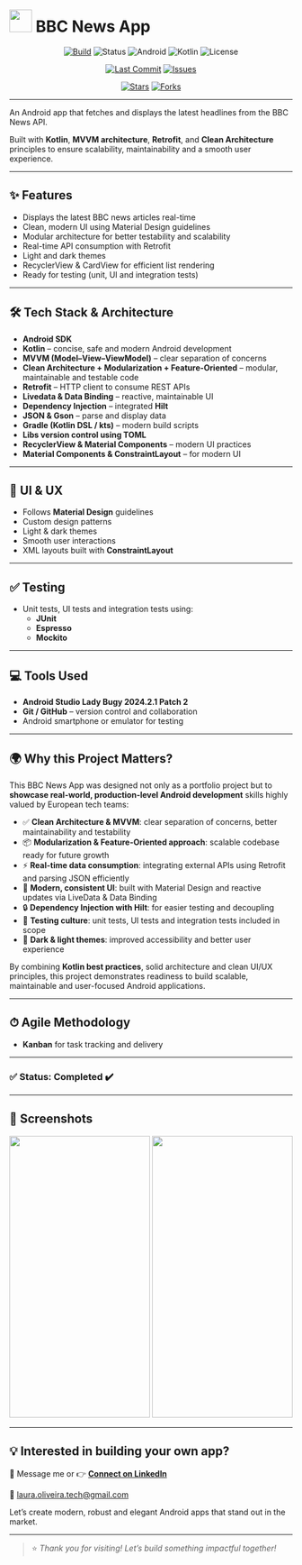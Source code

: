 # <img src="./img/logo.jpg" width="40" height="40"/> BBC News App

<div align="center">
  
[![Build](https://img.shields.io/badge/build-passing-brightgreen.svg)](https://github.com/Laura-Oliveira/BBC-News/actions)
![Status](https://img.shields.io/badge/Status-Complete-brightgreen)
![Android](https://img.shields.io/badge/Android-OS-green?style=plastic&logo=android)
![Kotlin](https://img.shields.io/badge/Kotlin-2.0.0-purple?style=plastic&logo=kotlin)
![License](https://img.shields.io/badge/license-MIT-blue.svg?style=plastic)

</div>

<div align="center">
  
[![Last Commit](https://img.shields.io/github/last-commit/Laura-Oliveira/BBC-News/main)](https://github.com/Laura-Oliveira/BBC-News/commits/main)
[![Issues](https://img.shields.io/github/issues/Laura-Oliveira/BBC-News)](https://github.com/Laura-Oliveira/BBC-News/issues)

[![Stars](https://img.shields.io/github/stars/Laura-Oliveira/BBC-News?style=social)](https://github.com/Laura-Oliveira/BBC-News/stargazers)
[![Forks](https://img.shields.io/github/forks/Laura-Oliveira/BBC-News?style=social)](https://github.com/Laura-Oliveira/BBC-News/fork)

</div>


---


An Android app that fetches and displays the latest headlines from the BBC News API.  

Built with **Kotlin**, **MVVM architecture**, **Retrofit**, and **Clean Architecture** principles to ensure scalability, maintainability and a smooth user experience.

---

## ✨ **Features**
- Displays the latest BBC news articles real-time
- Clean, modern UI using Material Design guidelines
- Modular architecture for better testability and scalability
- Real-time API consumption with Retrofit
- Light and dark themes
- RecyclerView & CardView for efficient list rendering
- Ready for testing (unit, UI and integration tests)

---

## 🛠 **Tech Stack & Architecture**
- **Android SDK**
- **Kotlin** – concise, safe and modern Android development
- **MVVM (Model–View–ViewModel)** – clear separation of concerns
- **Clean Architecture + Modularization + Feature-Oriented** – modular, maintainable and testable code
- **Retrofit** – HTTP client to consume REST APIs
- **Livedata & Data Binding** – reactive, maintainable UI
- **Dependency Injection** – integrated **Hilt**
- **JSON & Gson** – parse and display data
- **Gradle (Kotlin DSL / kts)** – modern build scripts
- **Libs version control using TOML**
- **RecyclerView & Material Components** – modern UI practices
- **Material Components & ConstraintLayout** – for modern UI

---

## 🎨 **UI & UX**
- Follows **Material Design** guidelines
- Custom design patterns
- Light & dark themes
- Smooth user interactions
- XML layouts built with **ConstraintLayout**

---

## ✅ **Testing**
- Unit tests, UI tests and integration tests using:
  - **JUnit**
  - **Espresso**
  - **Mockito**

---

## 💻 **Tools Used**
- **Android Studio Lady Bugy 2024.2.1 Patch 2**
- **Git / GitHub** – version control and collaboration
- Android smartphone or emulator for testing

---

## 🌍 **Why this Project Matters?**

This BBC News App was designed not only as a portfolio project but to **showcase real-world, production-level Android development** skills highly valued by European tech teams:

- ✅ **Clean Architecture & MVVM**: clear separation of concerns, better maintainability and testability  
- 📦 **Modularization & Feature-Oriented approach**: scalable codebase ready for future growth  
- ⚡ **Real-time data consumption**: integrating external APIs using Retrofit and parsing JSON efficiently  
- 🎨 **Modern, consistent UI**: built with Material Design and reactive updates via LiveData & Data Binding  
- 🔒 **Dependency Injection with Hilt**: for easier testing and decoupling  
- 🧪 **Testing culture**: unit tests, UI tests and integration tests included in scope  
- 🌙 **Dark & light themes**: improved accessibility and better user experience  

By combining **Kotlin best practices**, solid architecture and clean UI/UX principles, this project demonstrates readiness to build scalable, maintainable and user-focused Android applications.

---

## ⏱ **Agile Methodology**
- **Kanban** for task tracking and delivery

---

### ✅ Status: Completed ✔️

---

## 📱 Screenshots
<p align="center">
  <img src="./img/print_1.jpg" width="250" height="500"/>
  <img src="./img/print_2.jpg" width="250" height="500"/>

---

## 💡 Interested in building your own app?
📩 Message me or 👉 [**Connect on LinkedIn**](https://www.linkedin.com/in/laura-oliveira-mobile/)

📩 laura.oliveira.tech@gmail.com

Let’s create modern, robust and elegant Android apps that stand out in the market.

---

> ⭐ *Thank you for visiting! Let’s build something impactful together!*

